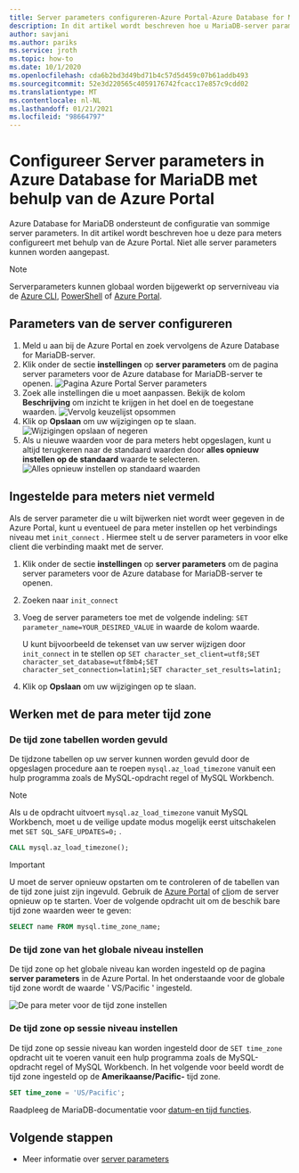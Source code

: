 ```yaml
---
title: Server parameters configureren-Azure Portal-Azure Database for MariaDB
description: In dit artikel wordt beschreven hoe u MariaDB-server parameters in Azure Database for MariaDB kunt configureren met behulp van de Azure Portal.
author: savjani
ms.author: pariks
ms.service: jroth
ms.topic: how-to
ms.date: 10/1/2020
ms.openlocfilehash: cda6b2bd3d49bd71b4c57d5d459c07b61addb493
ms.sourcegitcommit: 52e3d220565c4059176742fcacc17e857c9cdd02
ms.translationtype: MT
ms.contentlocale: nl-NL
ms.lasthandoff: 01/21/2021
ms.locfileid: "98664797"
---
```

# <a name="configure-server-parameters-in-azure-database-for-mariadb-using-the-azure-portal"></a>Configureer Server parameters in Azure Database for MariaDB met behulp van de Azure Portal

Azure Database for MariaDB ondersteunt de configuratie van sommige server parameters. In dit artikel wordt beschreven hoe u deze para meters configureert met behulp van de Azure Portal. Niet alle server parameters kunnen worden aangepast.

>[!Note]
> Serverparameters kunnen globaal worden bijgewerkt op serverniveau via de [Azure CLI](./howto-configure-server-parameters-cli.md), [PowerShell](./howto-configure-server-parameters-using-powershell.md) of [Azure Portal](./howto-server-parameters.md).

## <a name="configure-server-parameters"></a>Parameters van de server configureren

1. Meld u aan bij de Azure Portal en zoek vervolgens de Azure Database for MariaDB-server.
2. Klik onder de sectie **instellingen** op **server parameters** om de pagina server parameters voor de Azure database for MariaDB-server te openen.
![Pagina Azure Portal Server parameters](./media/howto-server-parameters/azure-portal-server-parameters.png)
3. Zoek alle instellingen die u moet aanpassen. Bekijk de kolom **Beschrijving** om inzicht te krijgen in het doel en de toegestane waarden.
![Vervolg keuzelijst opsommen](./media/howto-server-parameters/3-toggle_parameter.png)
4. Klik op  **Opslaan** om uw wijzigingen op te slaan.
![Wijzigingen opslaan of negeren](./media/howto-server-parameters/4-save_parameters.png)
5. Als u nieuwe waarden voor de para meters hebt opgeslagen, kunt u altijd terugkeren naar de standaard waarden door **alles opnieuw instellen op de standaard** waarde te selecteren.
![Alles opnieuw instellen op standaard waarden](./media/howto-server-parameters/5-reset_parameters.png)

## <a name="setting-parameters-not-listed"></a>Ingestelde para meters niet vermeld

Als de server parameter die u wilt bijwerken niet wordt weer gegeven in de Azure Portal, kunt u eventueel de para meter instellen op het verbindings niveau met `init_connect` . Hiermee stelt u de server parameters in voor elke client die verbinding maakt met de server. 

1. Klik onder de sectie **instellingen** op **server parameters** om de pagina server parameters voor de Azure database for MariaDB-server te openen.
2. Zoeken naar `init_connect`
3. Voeg de server parameters toe met de volgende indeling: `SET parameter_name=YOUR_DESIRED_VALUE` in waarde de kolom waarde.

    U kunt bijvoorbeeld de tekenset van uw server wijzigen door `init_connect` in te stellen op `SET character_set_client=utf8;SET character_set_database=utf8mb4;SET character_set_connection=latin1;SET character_set_results=latin1;`
4. Klik op **Opslaan** om uw wijzigingen op te slaan.

## <a name="working-with-the-time-zone-parameter"></a>Werken met de para meter tijd zone

### <a name="populating-the-time-zone-tables"></a>De tijd zone tabellen worden gevuld

De tijdzone tabellen op uw server kunnen worden gevuld door de opgeslagen procedure aan te roepen `mysql.az_load_timezone` vanuit een hulp programma zoals de MySQL-opdracht regel of MySQL Workbench.

> [!NOTE]
> Als u de opdracht uitvoert `mysql.az_load_timezone` vanuit MySQL Workbench, moet u de veilige update modus mogelijk eerst uitschakelen met `SET SQL_SAFE_UPDATES=0;` .

```sql
CALL mysql.az_load_timezone();
```

> [!IMPORTANT]
> U moet de server opnieuw opstarten om te controleren of de tabellen van de tijd zone juist zijn ingevuld. Gebruik de [Azure Portal](howto-restart-server-portal.md) of [cli](howto-restart-server-cli.md)om de server opnieuw op te starten.
Voer de volgende opdracht uit om de beschik bare tijd zone waarden weer te geven:

```sql
SELECT name FROM mysql.time_zone_name;
```

### <a name="setting-the-global-level-time-zone"></a>De tijd zone van het globale niveau instellen

De tijd zone op het globale niveau kan worden ingesteld op de pagina **server parameters** in de Azure Portal. In het onderstaande voor de globale tijd zone wordt de waarde ' VS/Pacific ' ingesteld.

![De para meter voor de tijd zone instellen](./media/howto-server-parameters/timezone.png)

### <a name="setting-the-session-level-time-zone"></a>De tijd zone op sessie niveau instellen

De tijd zone op sessie niveau kan worden ingesteld door de `SET time_zone` opdracht uit te voeren vanuit een hulp programma zoals de MySQL-opdracht regel of MySQL Workbench. In het volgende voor beeld wordt de tijd zone ingesteld op de **Amerikaanse/Pacific-** tijd zone.

```sql
SET time_zone = 'US/Pacific';
```

Raadpleeg de MariaDB-documentatie voor [datum-en tijd functies](https://mariadb.com/kb/en/library/convert_tz/).

## <a name="next-steps"></a>Volgende stappen

- Meer informatie over [server parameters](concepts-server-parameters.md)
